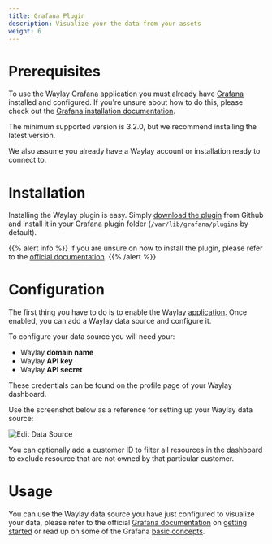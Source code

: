 ```yaml
---
title: Grafana Plugin
description: Visualize your the data from your assets
weight: 6
---
```


# Prerequisites

To use the Waylay Grafana application you must already have [Grafana](https://grafana.org/) installed and configured. If you're unsure about how to do this, please check out the [Grafana installation documentation](http://docs.grafana.org/installation/).

The minimum supported version is 3.2.0, but we recommend installing the latest version.

We also assume you already have a Waylay account or installation ready to connect to.

# Installation

Installing the Waylay plugin is easy. Simply [download the plugin](https://github.com/waylayio/grafana-plugin/releases/latest) from Github and install it in your Grafana plugin folder (`/var/lib/grafana/plugins` by default).

{{% alert info %}}
If you are unsure on how to install the plugin, please refer to the [official documentation](http://docs.grafana.org/plugins/installation/).
{{% /alert %}}

# Configuration

The first thing you have to do is to enable the Waylay [application](http://docs.grafana.org/plugins/apps/#enabling-app-plugins). Once enabled, you can add a Waylay data source and configure it.

To configure your data source you will need your:

* Waylay **domain name**
* Waylay **API key**
* Waylay **API secret**

These credentials can be found on the profile page of your Waylay dashboard.

Use the screenshot below as a reference for setting up your Waylay data source:

![Edit Data Source](usage/grafana/datasource.png)

You can optionally add a customer ID to filter all resources in the dashboard to exclude resource that are not owned by that particular customer.

# Usage

You can use the Waylay data source you have just configured to visualize your data, please refer to the official [Grafana documentation](http://docs.grafana.org/) on [getting started](http://docs.grafana.org/guides/getting_started/) or read up on some of the Grafana [basic concepts](http://docs.grafana.org/guides/basic_concepts/).
